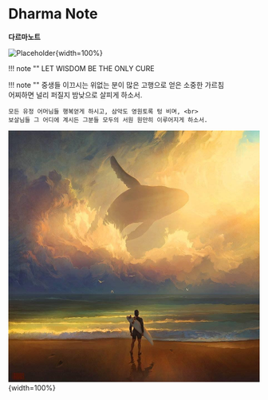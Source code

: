 # Dharma Note 
__다르마노트__

![Placeholder](img/roerich.png){width=100%}

!!! note ""
    LET WISDOM BE THE ONLY CURE


!!! note ""
    중생들 이끄시는 위없는 분이 많은 고행으로 얻은 소중한 가르침 <br>
    어찌하면 널리 퍼질지 밤낮으로 살피게 하소서.

    모든 유정 어머님들 행복얻게 하시고, 삼악도 영원토록 텅 비며, <br>
    보살님들 그 어디에 계시든 그분들 모두의 서원 원만히 이루어지게 하소서.

![Placeholder](img/IMG_0613.JPG){width=100%}